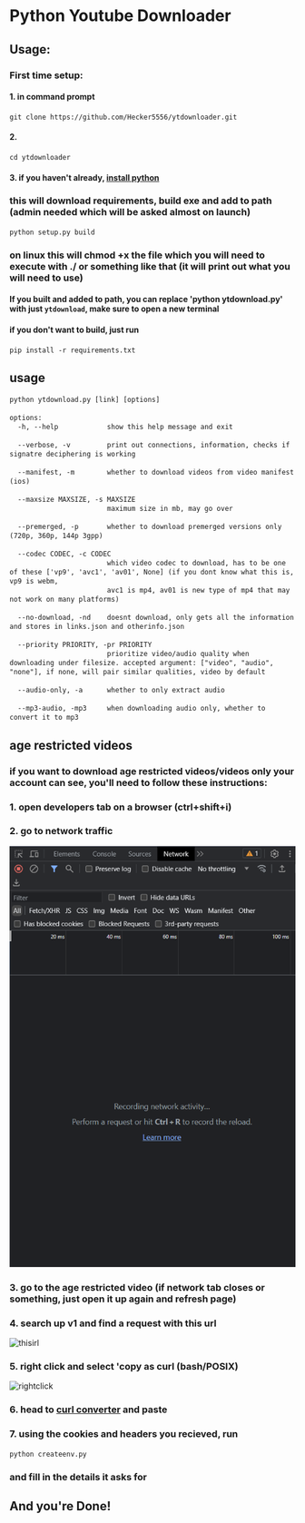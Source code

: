 # Python Youtube Downloader

## Usage:
### First time setup:
#### 1. in command prompt
    git clone https://github.com/Hecker5556/ytdownloader.git
#### 2. 
    cd ytdownloader
#### 3. if you haven't already, [install python](https://www.python.org/)
### this will download requirements, build exe and add to path (admin needed which will be asked almost on launch)
    python setup.py build
### on linux this will chmod +x the file which you will need to execute with ./ or something like that (it will print out what you will need to use)
#### If you built and added to path, you can replace 'python ytdownload.py' with just `ytdownload`, make sure to open a new terminal
#### if you don't want to build, just run
    pip install -r requirements.txt
## usage
```
python ytdownload.py [link] [options]

options:
  -h, --help            show this help message and exit

  --verbose, -v         print out connections, information, checks if signatre deciphering is working

  --manifest, -m        whether to download videos from video manifest (ios)

  --maxsize MAXSIZE, -s MAXSIZE
                        maximum size in mb, may go over

  --premerged, -p       whether to download premerged versions only (720p, 360p, 144p 3gpp)

  --codec CODEC, -c CODEC
                        which video codec to download, has to be one of these ['vp9', 'avc1', 'av01', None] (if you dont know what this is, vp9 is webm,   
                        avc1 is mp4, av01 is new type of mp4 that may not work on many platforms)

  --no-download, -nd    doesnt download, only gets all the information and stores in links.json and otherinfo.json

  --priority PRIORITY, -pr PRIORITY
                        prioritize video/audio quality when downloading under filesize. accepted argument: ["video", "audio", "none"], if none, will pair similar qualities, video by default

  --audio-only, -a      whether to only extract audio 

  --mp3-audio, -mp3     when downloading audio only, whether to convert it to mp3
  ```
  ## age restricted videos
  ### if you want to download age restricted videos/videos only your account can see, you'll need to follow these instructions:
  ### 1. open developers tab on a browser (ctrl+shift+i)
  ### 2. go to network traffic 
  ![network tab image](networktab.png)
  ### 3. go to the age restricted video (if network tab closes or something, just open it up again and refresh page)
  ### 4. search up v1 and find a request with this url
  ![thisirl](https://cdn.discordapp.com/attachments/949000882853400699/1140045747736285266/image.png)
  ### 5. right click and select 'copy as curl (bash/POSIX)
  ![rightclick](https://cdn.discordapp.com/attachments/949000882853400699/1140045888413241465/image.png)
  ### 6. head to [curl converter](https://curlconverter.com/) and paste
  ### 7. using the cookies and headers you recieved, run 
    python createenv.py
  ### and fill in the details it asks for 
  ## And you're Done!